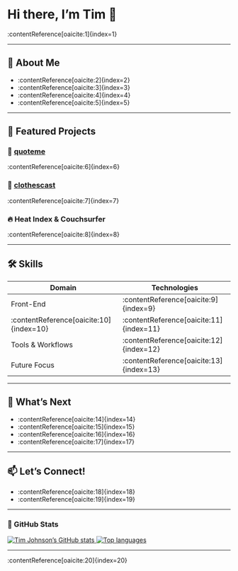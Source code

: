 # Hi there, I’m Tim 👋

:contentReference[oaicite:1]{index=1}

---

## 🚀 About Me

- :contentReference[oaicite:2]{index=2}
- :contentReference[oaicite:3]{index=3}
- :contentReference[oaicite:4]{index=4}
- :contentReference[oaicite:5]{index=5}

---

## 📌 Featured Projects

### 🎯 [quoteme](https://github.com/tjohnson009/quoteme)
:contentReference[oaicite:6]{index=6}

### 👕 [clothescast](https://github.com/tjohnson009/clothescast)
:contentReference[oaicite:7]{index=7}

### 🔥 Heat Index & Couchsurfer
:contentReference[oaicite:8]{index=8}

---

## 🛠️ Skills

| Domain              | Technologies                       |
|---------------------|------------------------------------|
| Front-End           | :contentReference[oaicite:9]{index=9}     |
| :contentReference[oaicite:10]{index=10}     | :contentReference[oaicite:11]{index=11}     |
| Tools & Workflows  | :contentReference[oaicite:12]{index=12} |
| Future Focus         | :contentReference[oaicite:13]{index=13}       |

---

## 🎯 What’s Next

- :contentReference[oaicite:14]{index=14}  
- :contentReference[oaicite:15]{index=15}  
- :contentReference[oaicite:16]{index=16}  
- :contentReference[oaicite:17]{index=17}

---

## 📫 Let’s Connect!

- :contentReference[oaicite:18]{index=18}  
- :contentReference[oaicite:19]{index=19}

---

### 👥 GitHub Stats

<p>
  <a href="https://github.com/tjohnson009">
    <img src="https://github-readme-stats.vercel.app/api?username=tjohnson009&show_icons=true&theme=dracula" alt="Tim Johnson’s GitHub stats" />
  </a>
  <a href="https://github.com/tjohnson009">
    <img src="https://github-readme-stats.vercel.app/api/top-langs/?username=tjohnson009&layout=compact&theme=dracula" alt="Top languages" />
  </a>
</p>

---

:contentReference[oaicite:20]{index=20}
